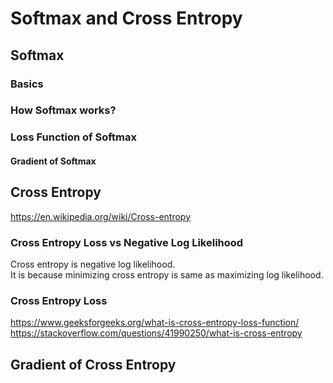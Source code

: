 # Softmax and Cross Entropy
## Softmax
### Basics

### How Softmax works?

### Loss Function of Softmax
#### Gradient of Softmax

## Cross Entropy
https://en.wikipedia.org/wiki/Cross-entropy

### Cross Entropy Loss vs Negative Log Likelihood
Cross entropy is negative log likelihood.  
It is because minimizing cross entropy is same as maximizing  log likelihood.

###  Cross Entropy Loss
https://www.geeksforgeeks.org/what-is-cross-entropy-loss-function/
https://stackoverflow.com/questions/41990250/what-is-cross-entropy


## Gradient of Cross Entropy